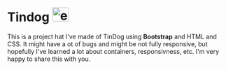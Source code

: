 <h1>Tindog <img src="https://s8.gifyu.com/images/ezgif.com-gif-makera0fa5aab7ba23d04.gif" alt="ezgif.com gif maker" width="37" height="32" data-is360="0" data-load="full" class="" style="width: 37px; height: 32px;"></h1>
<p>This is a project hat I've made of TinDog using <strong>Bootstrap</strong> and HTML and CSS. It might have a ot of bugs and might be not fully responsive, but hopefully I've learned a lot about containers, responsivness, etc. I'm very happy to share this with you.</p>

